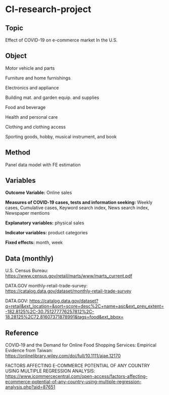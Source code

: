 # CI-research-project

## Topic

Effect of COVID-19 on e-commerce market In the U.S.

## Object

Motor vehicle and parts

Furniture and home furnishings

Electronics and appliance

Building mat. and garden equip. and supplies

Food and beverage

Health and personal care

Clothing and clothing access 

Sporting goods, hobby, musical instrument, and book

## Method

Panel data model with FE estimation

## Variables 

**Outcome Variable:** Online sales

**Measures of COVID‐19 cases, tests and information seeking:** Weekly cases, Cumulative cases, Keyword search index, News search index, Newspaper mentions

**Explanatory variables:** physical sales

**Indicator variables:** product categories

**Fixed effects:** month, week

## Data (monthly)

U.S. Census Bureau: https://www.census.gov/retail/marts/www/marts_current.pdf

DATA.GOV monthly-retail-trade-survey: https://catalog.data.gov/dataset/monthly-retail-trade-survey

DATA.GOV: https://catalog.data.gov/dataset?q=retail&ext_location=&sort=score+desc%2C+name+asc&ext_prev_extent=-182.8125%2C-30.751277776257812%2C-18.28125%2C72.81607371878991&tags=food&ext_bbox=

## Reference

COVID‐19 and the Demand for Online Food Shopping Services: Empirical Evidence from Taiwan: https://onlinelibrary.wiley.com/doi/full/10.1111/ajae.12170

FACTORS AFFECTING E-COMMERCE POTENTIAL OF ANY COUNTRY USING MULTIPLE REGRESSION ANALYSIS: https://www.icommercecentral.com/open-access/factors-affecting-ecommerce-potential-of-any-country-using-multiple-regression-analysis.php?aid=87651

